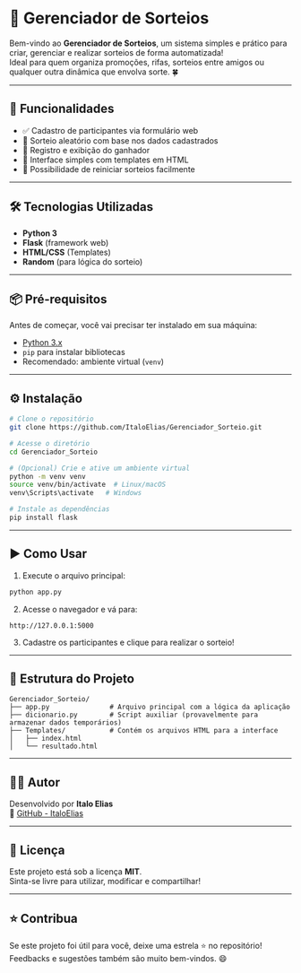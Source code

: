 # 🎉 Gerenciador de Sorteios

Bem-vindo ao **Gerenciador de Sorteios**, um sistema simples e prático para criar, gerenciar e realizar sorteios de forma automatizada!  
Ideal para quem organiza promoções, rifas, sorteios entre amigos ou qualquer outra dinâmica que envolva sorte. 🍀

---

## 🚀 Funcionalidades

- ✅ Cadastro de participantes via formulário web
- 🎰 Sorteio aleatório com base nos dados cadastrados
- 📜 Registro e exibição do ganhador
- 🧾 Interface simples com templates em HTML
- 🔁 Possibilidade de reiniciar sorteios facilmente

---

## 🛠️ Tecnologias Utilizadas

- **Python 3**
- **Flask** (framework web)
- **HTML/CSS** (Templates)
- **Random** (para lógica do sorteio)

---

## 📦 Pré-requisitos

Antes de começar, você vai precisar ter instalado em sua máquina:

- [Python 3.x](https://www.python.org/)
- `pip` para instalar bibliotecas
- Recomendado: ambiente virtual (`venv`)

---

## ⚙️ Instalação

```bash
# Clone o repositório
git clone https://github.com/ItaloElias/Gerenciador_Sorteio.git

# Acesse o diretório
cd Gerenciador_Sorteio

# (Opcional) Crie e ative um ambiente virtual
python -m venv venv
source venv/bin/activate  # Linux/macOS
venv\Scripts\activate   # Windows

# Instale as dependências
pip install flask
```

---

## ▶️ Como Usar

1. Execute o arquivo principal:
```bash
python app.py
```

2. Acesse o navegador e vá para:
```
http://127.0.0.1:5000
```

3. Cadastre os participantes e clique para realizar o sorteio!

---

## 📁 Estrutura do Projeto

```
Gerenciador_Sorteio/
├── app.py               # Arquivo principal com a lógica da aplicação
├── dicionario.py        # Script auxiliar (provavelmente para armazenar dados temporários)
├── Templates/           # Contém os arquivos HTML para a interface
│   ├── index.html
│   └── resultado.html
```

---

## 👨‍💻 Autor

Desenvolvido por **Italo Elias**  
🔗 [GitHub - ItaloElias](https://github.com/ItaloElias)

---

## 📄 Licença

Este projeto está sob a licença **MIT**.  
Sinta-se livre para utilizar, modificar e compartilhar!

---

## ⭐ Contribua

Se este projeto foi útil para você, deixe uma estrela ⭐ no repositório!  
Feedbacks e sugestões também são muito bem-vindos. 😄
